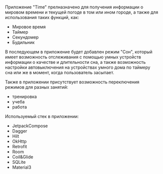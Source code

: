 Приложение "Time" прелназначено для получения информации о мировом времени и текущей погоде в том или ином городе, а также для использования таких функций, как:
- Мировое время
- Таймер
- Секундомер
- Будильник

В последующем в приложение будет добавлен режим "Сон", который имеет возможность отслеживания с помощью умных устройств информации о качестве и длительности сна, а также возможность настройки автовыключения на устройствах умного дома по таймеру сна или же в момент, когда пользователь засыпает.

Также в приложении присутствует возможность переключения режимов для разных занятий:
- тренировка
- учеба
- работа

Используемый стек в приложении:
- JetpackCompose
- Dagger
- Hilt
- OkHttp
- Retrofit
- Room
- Coil&Glide
- SQLite
- Material3
